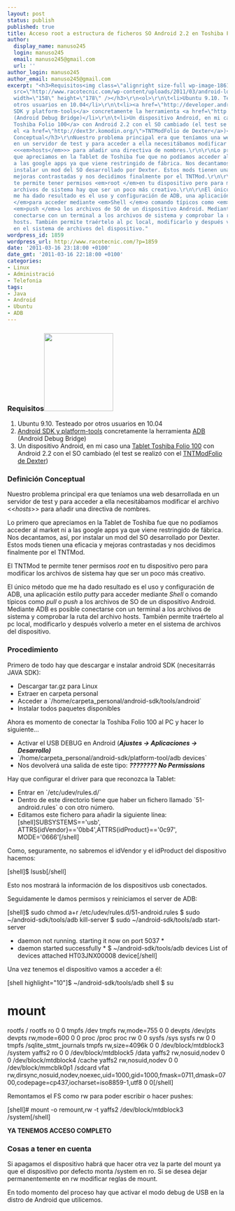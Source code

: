 ```yaml
---
layout: post
status: publish
published: true
title: Acceso root a estructura de ficheros SO Android 2.2 en Toshiba Folio 100
author:
  display_name: manuso245
  login: manuso245
  email: manuso245@gmail.com
  url: ''
author_login: manuso245
author_email: manuso245@gmail.com
excerpt: "<h3>Requisitos<img class=\"alignright size-full wp-image-1861\" title=\"android-logo\"
  src=\"http://www.racotecnic.com/wp-content/uploads/2011/03/android-logo.jpg\" alt=\"\"
  width=\"158\" height=\"178\" /></h3>\r\n<ol>\r\n\t<li>Ubuntu 9.10. Testeado por
  otros usuarios en 10.04</li>\r\n\t<li><a href=\"http://developer.android.com/sdk/index.html\">Android
  SDK y platform-tools</a> concretamente la herramienta <a href=\"http://developer.android.com/guide/developing/tools/adb.html\">ADB</a>
  (Android Debug Bridge)</li>\r\n\t<li>Un dispositivo Android, en mi caso una <a href=\"http://www.toshiba-multimedia.com/es/journe-tabletas-marcos-digitales/folio100/\">Tablet
  Toshiba Folio 100</a> con Android 2.2 con el SO cambiado (el test se realizó con
  el <a href=\"http://dext3r.komodin.org/\">TNTModFolio de Dexter</a>)</li>\r\n</ol>\r\n<h3>Definición
  Conceptual</h3>\r\nNuestro problema principal era que teníamos una web desarrollada
  en un servidor de test y para acceder a ella necesitábamos modificar el archivo
  <<<em>hosts</em>>> para añadir una directiva de nombres.\r\n\r\nLo primero
  que apreciamos en la Tablet de Toshiba fue que no podíamos acceder al market ni
  a las google apps ya que viene restringido de fábrica. Nos decantamos, así, por
  instalar un mod del SO desarrollado por Dexter. Estos mods tienen una eficacia y
  mejoras contrastadas y nos decidimos finalmente por el TNTMod.\r\n\r\nEl TNTMod
  te permite tener permisos <em>root </em>en tu dispositivo pero para modificar los
  archivos de sistema hay que ser un poco más creativo.\r\n\r\nEl único método que
  me ha dado resultado es el uso y configuración de ADB, una aplicación estilo <em>putty
  </em>para acceder mediante <em>Shell </em>o comando típicos como <em>pull </em>o
  <em>push </em>a los archivos de SO de un dispositivo Android. Mediante ADB es posible
  conectarse con un terminal a los archivos de sistema y comprobar la ruta del archivo
  hosts. También permite traértelo al pc local, modificarlo y después volverlo a meter
  en el sistema de archivos del dispositivo."
wordpress_id: 1859
wordpress_url: http://www.racotecnic.com/?p=1859
date: '2011-03-16 23:18:00 +0100'
date_gmt: '2011-03-16 22:18:00 +0100'
categories:
- Linux
- Administració
- Telefonia
tags:
- Java
- Android
- Ubuntu
- ADB
---
```

<h3>Requisitos<img class="alignright size-full wp-image-1861" title="android-logo" src="http://www.racotecnic.com/wp-content/uploads/2011/03/android-logo.jpg" alt="" width="158" height="178" /></h3>
<ol>
<li>Ubuntu 9.10. Testeado por otros usuarios en 10.04</li>
<li><a href="http://developer.android.com/sdk/index.html">Android SDK y platform-tools</a> concretamente la herramienta <a href="http://developer.android.com/guide/developing/tools/adb.html">ADB</a> (Android Debug Bridge)</li>
<li>Un dispositivo Android, en mi caso una <a href="http://www.toshiba-multimedia.com/es/journe-tabletas-marcos-digitales/folio100/">Tablet Toshiba Folio 100</a> con Android 2.2 con el SO cambiado (el test se realizó con el <a href="http://dext3r.komodin.org/">TNTModFolio de Dexter</a>)</li>
</ol>
<h3>Definición Conceptual</h3>

Nuestro problema principal era que teníamos una web desarrollada en un servidor de test y para acceder a ella necesitábamos modificar el archivo <<<em>hosts</em>>> para añadir una directiva de nombres.

Lo primero que apreciamos en la Tablet de Toshiba fue que no podíamos acceder al market ni a las google apps ya que viene restringido de fábrica. Nos decantamos, así, por instalar un mod del SO desarrollado por Dexter. Estos mods tienen una eficacia y mejoras contrastadas y nos decidimos finalmente por el TNTMod.

El TNTMod te permite tener permisos <em>root </em>en tu dispositivo pero para modificar los archivos de sistema hay que ser un poco más creativo.

El único método que me ha dado resultado es el uso y configuración de ADB, una aplicación estilo <em>putty </em>para acceder mediante <em>Shell </em>o comando típicos como <em>pull </em>o <em>push </em>a los archivos de SO de un dispositivo Android. Mediante ADB es posible conectarse con un terminal a los archivos de sistema y comprobar la ruta del archivo hosts. También permite traértelo al pc local, modificarlo y después volverlo a meter en el sistema de archivos del dispositivo.<a id="more"></a><a id="more-1859"></a>
<h3>Procedimiento</h3>

Primero de todo hay que descargar e instalar android SDK (necesitarrás JAVA SDK):

<ul>
<li>Descargar tar.gz para Linux</li>
<li>Extraer en carpeta personal</li>
<li>Acceder a `/home/carpeta_personal/android-sdk/tools/android`</li>
<li>Instalar todos paquetes disponibles</li>
</ul>

Ahora es momento de conectar la Toshiba Folio 100 al PC y hacer lo siguiente...

<ul>
<li>Activar el USB DEBUG en Android (<strong><em>Ajustes -> Aplicaciones -> Desarrollo)</em></strong></li>
<li>`/home/carpeta_personal/android-sdk/platform-tool/adb devices`</li>
<li>Nos devolverá una salida de este tipo: <strong><em>???????? No Permissions</em></strong></li>
</ul>

Hay que configurar el driver para que reconozca la Tablet:

<ul>
<li>Entrar en `/etc/udev/rules.d/`</li>
<li>Dentro de este directorio tiene que haber un fichero llamado `51-android.rules` o con otro número.</li>
<li> Editamos este fichero para añadir la siguiente línea:
[shell]SUBSYSTEMS=='usb', ATTRS{idVendor}=='0bb4',ATTRS{idProduct}=='0c97', MODE='0666'[/shell]</li>
</ul>

Como, seguramente, no sabremos el idVendor y el idProduct del dispositivo hacemos:

[shell]$ lsusb[/shell]

Esto nos mostrará la información de los dispositivos usb conectados.

Seguidamente le damos permisos y reiniciamos el server de ADB:

[shell]$ sudo chmod a+r /etc/udev/rules.d/51-android.rules
$ sudo ~/android-sdk/tools/adb kill-server
$ sudo ~/android-sdk/tools/adb start-server
* daemon not running. starting it now on port 5037 *
* daemon started successfully *
$ ~/android-sdk/tools/adb devices
List of devices attached
HT03JNX00008 device[/shell]

Una vez tenemos el dispositivo vamos a acceder a él:

[shell highlight="10"]$ ~/android-sdk/tools/adb shell
$ su
# mount
rootfs / rootfs ro 0 0
tmpfs /dev tmpfs rw,mode=755 0 0
devpts /dev/pts devpts rw,mode=600 0 0
proc /proc proc rw 0 0
sysfs /sys sysfs rw 0 0
tmpfs /sqlite_stmt_journals tmpfs rw,size=4096k 0 0
/dev/block/mtdblock3 /system yaffs2 ro 0 0
/dev/block/mtdblock5 /data yaffs2 rw,nosuid,nodev 0 0
/dev/block/mtdblock4 /cache yaffs2 rw,nosuid,nodev 0 0
/dev/block/mmcblk0p1 /sdcard vfat rw,dirsync,nosuid,nodev,noexec,uid=1000,gid=1000,fmask=0711,dmask=0700,codepage=cp437,iocharset=iso8859-1,utf8 0 0[/shell]

Remontamos el FS como rw para poder escribir o hacer pushes:

[shell]# mount -o remount,rw -t yaffs2 /dev/block/mtdblock3 /system[/shell]

<strong>YA TENEMOS ACCESO COMPLETO</strong>
<h3>Cosas a tener en cuenta</h3>

Si apagamos el dispositivo habrá que hacer otra vez la parte del mount ya que el dispositivo por defecto monta /system en ro. Si se desea dejar permanentemente en rw modificar reglas de mount.

En todo momento del proceso hay que activar el modo debug de USB en la distro de Android que utilicemos.
<div id="_mcePaste" class="mcePaste" style="position: absolute; left: -10000px; top: 0px; width: 1px; height: 1px; overflow: hidden;"><img class="aligncenter size-full wp-image-1864" title="android" src="http://www.racotecnic.com/wp-content/uploads/2011/03/android.jpg" alt="" width="570" height="356" /></div>
